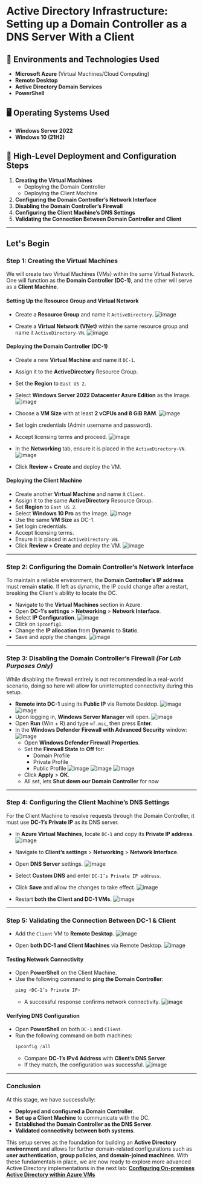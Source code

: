 <h1>Active Directory Infrastructure: Setting up a Domain Controller as a DNS Server With a Client</h1>

## 📌 Environments and Technologies Used

- **Microsoft Azure** (Virtual Machines/Cloud Computing)
- **Remote Desktop**
- **Active Directory Domain Services**
- **PowerShell**

## 🖥️ Operating Systems Used

- **Windows Server 2022**
- **Windows 10 (21H2)**

## 📂 High-Level Deployment and Configuration Steps

1. **Creating the Virtual Machines**
   - Deploying the Domain Controller
   - Deploying the Client Machine
2. **Configuring the Domain Controller’s Network Interface**
3. **Disabling the Domain Controller’s Firewall**
4. **Configuring the Client Machine’s DNS Settings**
5. **Validating the Connection Between Domain Controller and Client**

---

## Let's Begin

### **Step 1: Creating the Virtual Machines**
We will create two Virtual Machines (VMs) within the same Virtual Network. One will function as the **Domain Controller (DC-1)**, and the other will serve as a **Client Machine**.

#### **Setting Up the Resource Group and Virtual Network**

- Create a **Resource Group** and name it `ActiveDirectory`.
  ![image](https://github.com/user-attachments/assets/d8a1b9c4-8190-4d0a-8486-8030774e43f6)
  
- Create a **Virtual Network (VNet)** within the same resource group and name it `ActiveDirectory-VN`.
  ![image](https://github.com/user-attachments/assets/40e9facc-e102-4c77-848a-9efeed86ba74)

#### **Deploying the Domain Controller (DC-1)**

- Create a new **Virtual Machine** and name it `DC-1`.
- Assign it to the **ActiveDirectory** Resource Group.
- Set the **Region** to `East US 2`.
- Select **Windows Server 2022 Datacenter Azure Edition** as the Image.
  ![image](https://github.com/user-attachments/assets/74660095-16ec-4324-9ec0-9b00ba06d0e6)
- Choose a **VM Size** with at least **2 vCPUs and 8 GiB RAM**.
  ![image](https://github.com/user-attachments/assets/0b6a4362-c9c6-4040-ab49-62c9820c4bfd)
- Set login credentials (Admin username and password).
- Accept licensing terms and proceed.
  ![image](https://github.com/user-attachments/assets/ec242fbc-b108-4040-a9c1-60c3388dc6b6)

- In the **Networking** tab, ensure it is placed in the `ActiveDirectory-VN`.
  ![image](https://github.com/user-attachments/assets/8cbb03ee-3d1e-4a7e-860f-64e0cb9357e0)
- Click **Review + Create** and deploy the VM.

#### **Deploying the Client Machine**

- Create another **Virtual Machine** and name it `Client`.
- Assign it to the same **ActiveDirectory** Resource Group.
- Set **Region** to `East US 2`.
- Select **Windows 10 Pro** as the Image.
  ![image](https://github.com/user-attachments/assets/0ed0a650-2d84-45cf-aeec-a6ed89774c8f)
- Use the same **VM Size** as DC-1.
- Set login credentials.
- Accept licensing terms.
- Ensure it is placed in `ActiveDirectory-VN`.
- Click **Review + Create** and deploy the VM.
  ![image](https://github.com/user-attachments/assets/861d74f5-31c9-409e-9a00-70ef92bff85e)

---

### **Step 2: Configuring the Domain Controller’s Network Interface**

To maintain a reliable environment, the **Domain Controller’s IP address** must remain **static**. If left as dynamic, the IP could change after a restart, breaking the Client's ability to locate the DC.

- Navigate to the **Virtual Machines** section in Azure.
- Open **DC-1’s settings** > **Networking** > **Network Interface**.
- Select **IP Configuration**.
  ![image](https://github.com/user-attachments/assets/d23073de-d87e-42b8-9d00-4619b9304913)
- Click on `ipconfig1`.
- Change the **IP allocation** from **Dynamic** to **Static**.
- Save and apply the changes.
  ![image](https://github.com/user-attachments/assets/17e1d344-59a5-4944-ae6e-840964d7ab7d)

---

### **Step 3: Disabling the Domain Controller’s Firewall** *(For Lab Purposes Only)*

While disabling the firewall entirely is not recommended in a real-world scenario, doing so here will allow for uninterrupted connectivity during this setup.

- **Remote into DC-1** using its **Public IP** via Remote Desktop.
  ![image](https://github.com/user-attachments/assets/73593185-7663-49d8-9d93-47ef25c6da9a)
  ![image](https://github.com/user-attachments/assets/fde8f60c-7578-419b-ab82-d94208e5f159)
- Upon logging in, **Windows Server Manager** will open.
  ![image](https://github.com/user-attachments/assets/9f1e72ff-4845-4be1-9848-1292711c74c0)
- Open **Run** (Win + R) and type `wf.msc`, then press **Enter**.
- In the **Windows Defender Firewall with Advanced Security** window:
  ![image](https://github.com/user-attachments/assets/2e98539b-f8dd-4c5d-9d73-155000361c5e)
  - Open **Windows Defender Firewall Properties**.
  - Set the **Firewall State** to **Off** for:
    - Domain Profile
    - Private Profile
    - Public Profile
      ![image](https://github.com/user-attachments/assets/0b67b132-1c24-4c47-ad53-e10f47d8c7bb)
      ![image](https://github.com/user-attachments/assets/a7292310-e80e-4d87-99a9-29c94e30f2e9)
      ![image](https://github.com/user-attachments/assets/b7b880a8-9a2b-4a19-9eba-f7c92e1b6411)
  - Click **Apply** > **OK**.
  - All set, lets **Shut down our Domain Controller** for now

---

### **Step 4: Configuring the Client Machine’s DNS Settings**

For the Client Machine to resolve requests through the Domain Controller, it must use **DC-1’s Private IP** as its DNS server.

- In **Azure Virtual Machines**, locate `DC-1` and copy its **Private IP address**.
  ![image](https://github.com/user-attachments/assets/1680bb4e-4fef-4d02-90ae-c48a6981cdfb)

- Navigate to **Client’s settings** > **Networking** > **Network Interface**.
- Open **DNS Server** settings.
  ![image](https://github.com/user-attachments/assets/233db8b7-366a-4a57-99a7-bf8b8f017d5d)
- Select **Custom DNS** and enter `DC-1’s Private IP address`.
- Click **Save** and allow the changes to take effect.
  ![image](https://github.com/user-attachments/assets/21555256-f905-476e-8785-483f30d71c44)
- Restart **both the Client and DC-1 VMs**.
  ![image](https://github.com/user-attachments/assets/f053d56f-c19f-4a9f-a876-6cf185bdb275)

---

### **Step 5: Validating the Connection Between DC-1 & Client**

- Add the `Client` VM to **Remote Desktop**.
  ![image](https://github.com/user-attachments/assets/3aa6900f-6e58-446e-8713-6ee066f078d2)

- Open **both DC-1 and Client Machines** via Remote Desktop.
  ![image](https://github.com/user-attachments/assets/d0d37a57-8093-4334-8203-dcc09ada273e)


#### **Testing Network Connectivity**

- Open **PowerShell** on the Client Machine.
- Use the following command to **ping the Domain Controller**:
  ```powershell
  ping <DC-1’s Private IP>
  ```
  - A successful response confirms network connectivity.
    ![image](https://github.com/user-attachments/assets/eb33340d-2496-4ecd-bebb-37086db1dbab)


#### **Verifying DNS Configuration**

- Open **PowerShell** on both `DC-1` and `Client`.
- Run the following command on both machines:
  ```powershell
  ipconfig /all
  ```
  - Compare **DC-1’s IPv4 Address** with **Client’s DNS Server**.
  - If they match, the configuration was successful.
    ![image](https://github.com/user-attachments/assets/0c893dd5-fa29-45ed-98d2-3de439c4c868)


---

### **Conclusion**

At this stage, we have successfully:

- **Deployed and configured a Domain Controller**.
- **Set up a Client Machine** to communicate with the DC.
- **Established the Domain Controller as the DNS Server**.
- **Validated connectivity between both systems**.

This setup serves as the foundation for building an **Active Directory environment** and allows for further domain-related configurations such as **user authentication, group policies, and domain-joined machines**. With these fundamentals in place, we are now ready to explore more advanced Active Directory implementations in the next lab: **<a href="https://github.com/00JMB/Configuring-On-premises-Active-Directory-within-Azure-VMs
"> Configuring On-premises Active Directory within Azure VMs**
